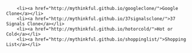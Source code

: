 
		<li><a href="http://mythinkful.github.io/googleclone/">Google Clone</a></li>
		<li><a href="http://mythinkful.github.io/37signalsclone/">37 Signals Clone</a></li>
		<li><a href="http://mythinkful.github.io/hotorcold/">Hot or Cold</a></li>		
		<li><a href="http://mythinkful.github.io/shoppinglist/">Shopping List</a></li>

